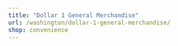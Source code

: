 ```yaml
---
title: "Dollar 1 General Merchandise"
url: /washington/dollar-1-general-merchandise/
shop: convenience
---
```


